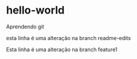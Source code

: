 # hello-world
Aprendendo git

esta linha é uma alteração na branch readme-edits

Esta linha é uma alteração na branch feature1
